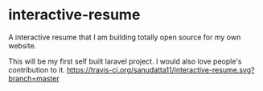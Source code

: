 # interactive-resume
A interactive resume that I am building totally open source for my own website.

This will be my first self built laravel project. I would also love people's contribution to it.
https://travis-ci.org/sanudatta11/interactive-resume.svg?branch=master